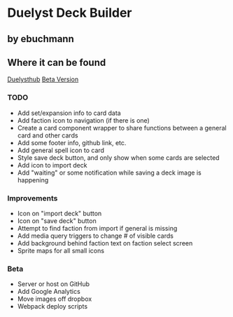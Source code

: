 # Duelyst Deck Builder
## by ebuchmann

## Where it can be found
[Duelysthub](https://duelysthub.com/deckbuilder)
[Beta Version](http://duelyst.surge.sh/)

### TODO
- Add set/expansion info to card data
- Add faction icon to navigation (if there is one)
- Create a card component wrapper to share functions between a general card and other cards
- Add some footer info, github link, etc.
- Add general spell icon to card
- Style save deck button, and only show when some cards are selected
- Add icon to import deck
- Add "waiting" or some notification while saving a deck image is happening

### Improvements
- Icon on "import deck" button
- Icon on "save deck" button
- Attempt to find faction from import if general is missing
- Add media query triggers to change # of visible cards
- Add background behind faction text on faction select screen
- Sprite maps for all small icons

### Beta
- Server or host on GitHub
- Add Google Analytics
- Move images off dropbox
- Webpack deploy scripts
